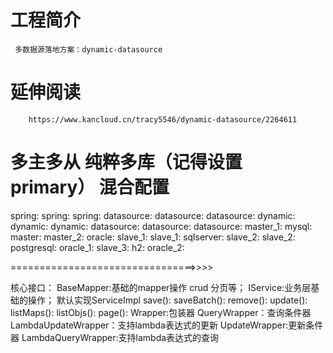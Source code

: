 # 工程简介
     多数据源落地方案：dynamic-datasource
     


# 延伸阅读
        
        https://www.kancloud.cn/tracy5546/dynamic-datasource/2264611
        


# 多主多从                      纯粹多库（记得设置primary）                   混合配置
spring:                               spring:                               spring:
  datasource:                           datasource:                           datasource:
    dynamic:                              dynamic:                              dynamic:
      datasource:                           datasource:                           datasource:
        master_1:                             mysql:                                master:
        master_2:                             oracle:                               slave_1:
        slave_1:                              sqlserver:                            slave_2:
        slave_2:                              postgresql:                           oracle_1:
        slave_3:                              h2:                                   oracle_2:

================================>>>>

核心接口：
    BaseMapper<T>:基础的mapper操作 crud 分页等；
    IService<T>:业务层基础的操作；  默认实现ServiceImpl<T>
        save():
        saveBatch():
        remove():
        update():
        listMaps():
        listObjs():
        page():
     Wrapper<T>:包装器
        QueryWrapper：查询条件器
        LambdaUpdateWrapper：支持lambda表达式的更新
        UpdateWrapper:更新条件器
        LambdaQueryWrapper:支持lambda表达式的查询
